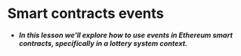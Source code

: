 # Smart contracts events
- ***In this lesson we'll explore how to use events in Ethereum smart contracts, specifically in a lottery system context.***

